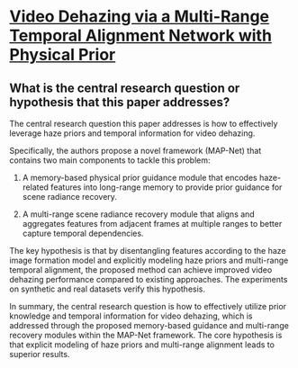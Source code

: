 # [Video Dehazing via a Multi-Range Temporal Alignment Network with   Physical Prior](https://arxiv.org/abs/2303.09757)

## What is the central research question or hypothesis that this paper addresses?

 The central research question this paper addresses is how to effectively leverage haze priors and temporal information for video dehazing. 

Specifically, the authors propose a novel framework (MAP-Net) that contains two main components to tackle this problem:

1. A memory-based physical prior guidance module that encodes haze-related features into long-range memory to provide prior guidance for scene radiance recovery. 

2. A multi-range scene radiance recovery module that aligns and aggregates features from adjacent frames at multiple ranges to better capture temporal dependencies.

The key hypothesis is that by disentangling features according to the haze image formation model and explicitly modeling haze priors and multi-range temporal alignment, the proposed method can achieve improved video dehazing performance compared to existing approaches. The experiments on synthetic and real datasets verify this hypothesis.

In summary, the central research question is how to effectively utilize prior knowledge and temporal information for video dehazing, which is addressed through the proposed memory-based guidance and multi-range recovery modules within the MAP-Net framework. The core hypothesis is that explicit modeling of haze priors and multi-range alignment leads to superior results.
